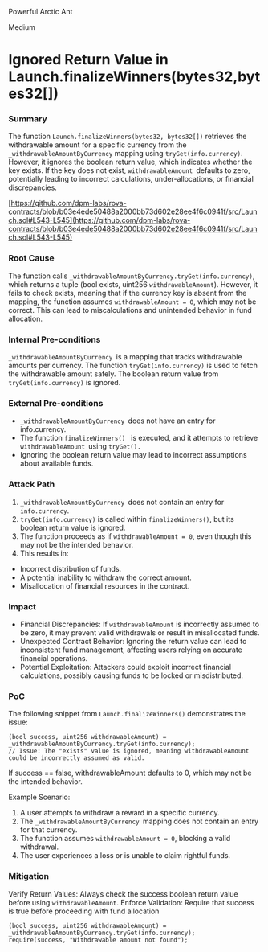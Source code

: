 Powerful Arctic Ant

Medium

# Ignored Return Value in Launch.finalizeWinners(bytes32,bytes32[])

### Summary

The function `Launch.finalizeWinners(bytes32, bytes32[])` retrieves the withdrawable amount for a specific currency from the `_withdrawableAmountByCurrency` mapping using `tryGet(info.currency)`. However, it ignores the boolean return value, which indicates whether the key exists. If the key does not exist, `withdrawableAmount `defaults to zero, potentially leading to incorrect calculations, under-allocations, or financial discrepancies.

[https://github.com/dpm-labs/rova-contracts/blob/b03e4ede50488a2000bb73d602e28ee4f6c0941f/src/Launch.sol#L543-L545](https://github.com/dpm-labs/rova-contracts/blob/b03e4ede50488a2000bb73d602e28ee4f6c0941f/src/Launch.sol#L543-L545)

### Root Cause

The function calls `_withdrawableAmountByCurrency.tryGet(info.currency)`, which returns a tuple (bool exists, uint256 `withdrawableAmount`). However, it fails to check exists, meaning that if the currency key is absent from the mapping, the function assumes `withdrawableAmount = 0`, which may not be correct. This can lead to miscalculations and unintended behavior in fund allocation.

### Internal Pre-conditions

`_withdrawableAmountByCurrency `is a mapping that tracks withdrawable amounts per currency.
The function `tryGet(info.currency)` is used to fetch the withdrawable amount safely.
The boolean return value from `tryGet(info.currency)` is ignored.

### External Pre-conditions

- `_withdrawableAmountByCurrency `does not have an entry for info.currency.
- The function `finalizeWinners() ` is executed, and it attempts to retrieve `withdrawableAmount `using `tryGet().`
- Ignoring the boolean return value may lead to incorrect assumptions about available funds.

### Attack Path

1. `_withdrawableAmountByCurrency `does not contain an entry for `info.currency`.
2. `tryGet(info.currency)` is called within `finalizeWinners()`, but its boolean return value is ignored.
3. The function proceeds as if `withdrawableAmount = 0`, even though this may not be the intended behavior.
4. This results in:
-  Incorrect distribution of funds.
- A potential inability to withdraw the correct amount.
- Misallocation of financial resources in the contract.

### Impact

- Financial Discrepancies: If `withdrawableAmount` is incorrectly assumed to be zero, it may prevent valid withdrawals or result in misallocated funds.
- Unexpected Contract Behavior: Ignoring the return value can lead to inconsistent fund management, affecting users relying on accurate financial operations.
- Potential Exploitation: Attackers could exploit incorrect financial calculations, possibly causing funds to be locked or misdistributed.

### PoC

The following snippet from `Launch.finalizeWinners()` demonstrates the issue:

```solidity
(bool success, uint256 withdrawableAmount) = _withdrawableAmountByCurrency.tryGet(info.currency);
// Issue: The "exists" value is ignored, meaning withdrawableAmount could be incorrectly assumed as valid.

```

If success == false, withdrawableAmount defaults to 0, which may not be the intended behavior.

Example Scenario:

1. A user attempts to withdraw a reward in a specific currency.
2. The `_withdrawableAmountByCurrency `mapping does not contain an entry for that currency.
3. The function assumes `withdrawableAmount = 0`, blocking a valid withdrawal.
4. The user experiences a loss or is unable to claim rightful funds.

### Mitigation

Verify Return Values: Always check the success boolean return value before using `withdrawableAmount`.
Enforce Validation: Require that success is true before proceeding with fund allocation

```solidity
(bool success, uint256 withdrawableAmount) = _withdrawableAmountByCurrency.tryGet(info.currency);
require(success, "Withdrawable amount not found");

```